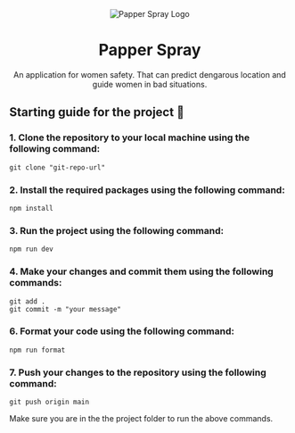 <div align="center">
<img src="https://github.com/iamBijoyKar/sih23-prototype-frontend/assets/85790967/2f4ea817-06bd-421c-a04a-65717ac8b23c" alt="Papper Spray Logo" />
<h1>Papper Spray</h1>
<p> An application for women safety. That can predict dengarous location and guide women in bad situations.</p>
</div>

## Starting guide for the project 🚀

### 1. Clone the repository to your local machine using the following command:

```
git clone "git-repo-url"
```

### 2. Install the required packages using the following command:

```
npm install
```

### 3. Run the project using the following command:

```
npm run dev
```

### 4. Make your changes and commit them using the following commands:
```
git add .
git commit -m "your message"
```

### 6. Format your code using the following command:
```
npm run format
```
### 7. Push your changes to the repository using the following command:
```
git push origin main
```

Make sure you are in the the project folder to run the above commands.
